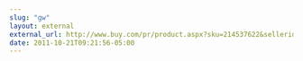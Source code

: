 ```yaml
---
slug: "gw"
layout: external
external_url: http://www.buy.com/pr/product.aspx?sku=214537622&sellerid=29410658
date: 2011-10-21T09:21:56-05:00
---
```

